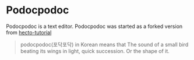 Podocpodoc
==========
Podocpodoc is a text editor. Podocpodoc was started as a forked version from [hecto-tutorial](https://github.com/pflenker/hecto-tutorial/tree/main)

> podocpodoc(포닥포닥) in Korean means that The sound of a small bird beating its wings in light, quick succession. Or the shape of it.
